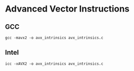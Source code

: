 # Advanced Vector Instructions

## GCC

`gcc -mavx2 -o avx_intrinsics avx_intrinsics.c`

## Intel

`icc -xAVX2 -o avx_intrinsics avx_intrinsics.c`


